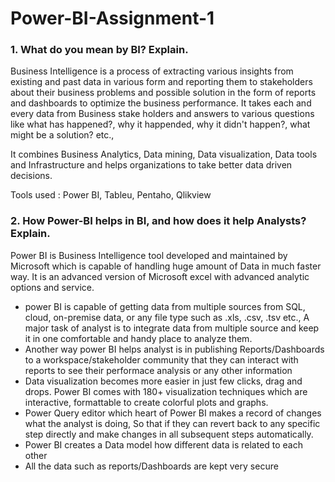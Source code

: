# Power-BI-Assignment-1

### 1. What do you mean by BI? Explain.

Business Intelligence is a process of extracting various insights from existing and past data in various form and reporting them to stakeholders about their business problems and possible solution in the form of reports and dashboards to optimize the business performance. It takes each and every data from Business stake holders and answers to various questions like what has happened?, why it happended, why it didn't happen?, what might be a solution? etc.,   

It combines Business Analytics, Data mining, Data visualization, Data tools and Infrastructure and helps organizations to take better data driven decisions.    

Tools used : Power BI, Tableu, Pentaho, Qlikview

### 2. How Power-BI helps in BI, and how does it help Analysts? Explain.

Power BI is Business Intelligence tool developed and maintained by Microsoft which is capable of handling huge amount of Data in much faster way. It is an advanced version of Microsoft excel with advanced analytic options and service.

- power BI is capable of getting data from multiple sources from SQL, cloud, on-premise data, or any file type such as .xls, .csv, .tsv etc., A major task of analyst is to integrate data from multiple source and keep it in one comfortable and handy place to analyze them.
- Another way power BI helps analyst is in publishing Reports/Dashboards to a workspace/stakeholder community that they can interact with reports to see their performace analysis or any other information
- Data visualization becomes more easier in just few clicks, drag and drops. Power BI comes with 180+ visualization techniques which are interactive, formattable to create colorful plots and graphs.
- Power Query editor which heart of Power BI makes a record of changes what the analyst is doing, So that if they can revert back to any specific step directly and make changes in all subsequent steps automatically.
- Power BI creates a Data model how different data is related to each other 
- All the data such as reports/Dashboards are kept very secure

